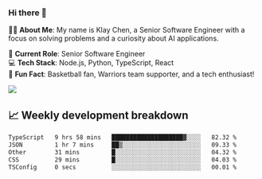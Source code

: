### Hi there 👋

👨‍💻 **About Me**: My name is Klay Chen, a Senior Software Engineer with a focus on solving problems and a curiosity about AI applications.

💼 **Current Role**: Senior Software Engineer  
💻 **Tech Stack**: Node.js, Python, TypeScript, React  
🏀 **Fun Fact**: Basketball fan, Warriors team supporter, and a tech enthusiast!

<img align="center" src="https://github-readme-stats.vercel.app/api?username=nameczz&show_icons=true&hide_title=true&theme=dracula" />

## 📈 Weekly development breakdown

<!--START_SECTION:waka-->

```txt
TypeScript   9 hrs 58 mins   ████████████████████▓░░░░   82.32 %
JSON         1 hr 7 mins     ██▒░░░░░░░░░░░░░░░░░░░░░░   09.33 %
Other        31 mins         █░░░░░░░░░░░░░░░░░░░░░░░░   04.32 %
CSS          29 mins         █░░░░░░░░░░░░░░░░░░░░░░░░   04.03 %
TSConfig     0 secs          ░░░░░░░░░░░░░░░░░░░░░░░░░   00.01 %
```

<!--END_SECTION:waka-->
